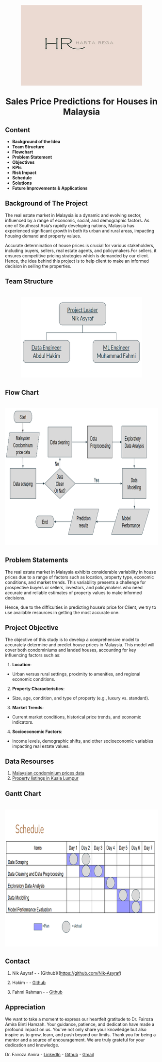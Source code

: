 <a name="readme-top"></a>

  <h1 align="center"><a href="(https://github.com/Nik-Asyraf/Harta_Rega)t">
    <img src="Harta Rega.jpeg" alt="Logo" width="400" height="264">
  </a>

Sales Price Predictions for Houses in Malaysia</h1>
<h2><p align="center">

## Content

- **Background of the Idea**
- **Team Structure**
- **Flowchart**
- **Problem Statement**
- **Objectives**
- **KPIs**
- **Risk Impact**
- **Schedule**
- **Solutions**
- **Future Improvements & Applications**


## Background of The Project

The real estate market in Malaysia is a dynamic and evolving sector, influenced by a range of economic, social, and demographic factors. As one of Southeast Asia’s rapidly developing nations, Malaysia has experienced significant growth in both its urban and rural areas, impacting housing demand and property values.

Accurate determination of house prices is crucial for various stakeholders, including buyers, sellers, real estate agents, and policymakers.For sellers, it ensures competitive pricing strategies which is demanded by our client. Hence, the idea behind this project is to help client to make an informed decision in selling the properties.

## Team Structure

<h1 align="center"><a href="(https://github.com/Nik-Asyraf/Harta_Rega)t">
<img src="Team Structure.png" alt="Logo" width="400" height="264">
</a>

## Flow Chart

  <h1 align="center"><a href="(https://github.com/Nik-Asyraf/Harta_Rega)t">
    <img src="Flow  chart.png" alt="Logo" width="700" height="450">
  </a>

## Problem Statements

The real estate market in Malaysia exhibits considerable variability in house prices due to a range of factors such as location, property type, economic conditions, and market trends. This variability presents a challenge for prospective buyers or sellers, investors, and policymakers who need accurate and reliable estimates of property values to make informed decisions.

Hence, due to the difficulties in predicting house’s price for Client, we try to use available resources in getting the most accurate one.


## Project Objective

The objective of this study is to develop a comprehensive model to accurately determine and predict house prices in Malaysia. This model will cover both condominiums and landed houses, accounting for key influencing factors such as:

1. **Location**:
- Urban versus rural settings, proximity to amenities, and regional economic conditions.

2. **Property Characteristics**:
- Size, age, condition, and type of property (e.g., luxury vs. standard).

3. **Market Trends**:
- Current market conditions, historical price trends, and economic indicators.

4. **Socioeconomic Factors**:
- Income levels, demographic shifts, and other socioeconomic variables impacting real estate values.

## Data Resourses

1. [Malaysian condominium prices data](https://www.kaggle.com/datasets/mcpenguin/raw-malaysian-housing-prices-data)
2. [Property listings in Kuala Lumpur](https://www.kaggle.com/datasets/dragonduck/property-listings-in-kuala-lumpur)

## Gantt Chart

<h1 align="center"><a href="(https://github.com/Nik-Asyraf/Harta_Rega)t">
    <img src="gantt chart.png" alt="Logo" width="700" height="450">
  </a>

## Contact

1. Nik Asyraf -  - [Github]((https://github.com/Nik-Asyraf) 

2. Hakim -  - [Github](https://github.com/Hulkim-Wise)

3. Fahmi Rahman -  - [Github](https://github.com/FahmiRahman)


## Appreciation

We want to take a moment to express our heartfelt gratitude to Dr. Fairoza Amira Binti Hamzah. Your guidance, patience, and dedication have made a profound impact on us. You've not only share your knowledge but also inspire us to grow, learn, and push beyond our limits. Thank you for being a mentor and a source of encouragement. We are truly grateful for your dedication and knowledge.

Dr. Fairoza Amira - [LinkedIn](https://www.linkedin.com/in/fairoza-amira-binti-hamzah) - [Github](https://github.com/FairozaAmira) - [Gmail](mailto:fairozaamira@gmail.com)
